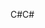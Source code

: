 <span data-ttu-id="998d6-101">C#</span><span class="sxs-lookup"><span data-stu-id="998d6-101">C#</span></span>